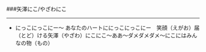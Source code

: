 ###矢澤にこ/やざわにこ

***

+ にっこにっこにー～ あなたのハートににっこにっこにー　笑顔（えがお）届（とど）ける矢澤（やざわ）にこにこ～ああ～ダメダメダメ～にこにはみんなの物（もの）

